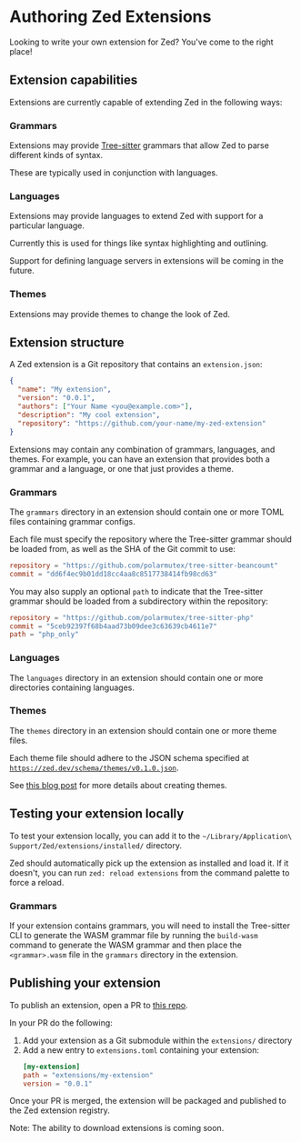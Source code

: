 # Authoring Zed Extensions

Looking to write your own extension for Zed? You've come to the right place!

## Extension capabilities

Extensions are currently capable of extending Zed in the following ways:

### Grammars

Extensions may provide [Tree-sitter](https://tree-sitter.github.io/tree-sitter/) grammars that allow Zed to parse different kinds of syntax.

These are typically used in conjunction with languages.

### Languages

Extensions may provide languages to extend Zed with support for a particular language.

Currently this is used for things like syntax highlighting and outlining.

Support for defining language servers in extensions will be coming in the future.

### Themes

Extensions may provide themes to change the look of Zed.

## Extension structure

A Zed extension is a Git repository that contains an `extension.json`:

```json
{
  "name": "My extension",
  "version": "0.0.1",
  "authors": ["Your Name <you@example.com>"],
  "description": "My cool extension",
  "repository": "https://github.com/your-name/my-zed-extension"
}
```

Extensions may contain any combination of grammars, languages, and themes. For example, you can have an extension that provides both a grammar and a language, or one that just provides a theme.

### Grammars

The `grammars` directory in an extension should contain one or more TOML files containing grammar configs.

Each file must specify the repository where the Tree-sitter grammar should be loaded from, as well as the SHA of the Git commit to use:

```toml
repository = "https://github.com/polarmutex/tree-sitter-beancount"
commit = "dd6f4ec9b01dd18cc4aa8c8517738414fb98cd63"
```

You may also supply an optional `path` to indicate that the Tree-sitter grammar should be loaded from a subdirectory within the repository:

```toml
repository = "https://github.com/polarmutex/tree-sitter-php"
commit = "5ceb92397f68b4aad73b09dee3c63639cb4611e7"
path = "php_only"
```

### Languages

The `languages` directory in an extension should contain one or more directories containing languages.

### Themes

The `themes` directory in an extension should contain one or more theme files.

Each theme file should adhere to the JSON schema specified at [`https://zed.dev/schema/themes/v0.1.0.json`](https://zed.dev/schema/themes/v0.1.0.json).

See [this blog post](https://zed.dev/blog/user-themes-now-in-preview) for more details about creating themes.

## Testing your extension locally

To test your extension locally, you can add it to the `~/Library/Application\ Support/Zed/extensions/installed/` directory.

Zed should automatically pick up the extension as installed and load it. If it doesn't, you can run `zed: reload extensions` from the command palette to force a reload.

### Grammars

If your extension contains grammars, you will need to install the Tree-sitter CLI to generate the WASM grammar file by running the `build-wasm` command to generate the WASM grammar and then place the `<grammar>.wasm` file in the `grammars` directory in the extension.

## Publishing your extension

To publish an extension, open a PR to [this repo](https://github.com/zed-industries/extensions).

In your PR do the following:

1. Add your extension as a Git submodule within the `extensions/` directory
2. Add a new entry to `extensions.toml` containing your extension:
   ```toml
   [my-extension]
   path = "extensions/my-extension"
   version = "0.0.1"
   ```

Once your PR is merged, the extension will be packaged and published to the Zed extension registry.

Note: The ability to download extensions is coming soon.
